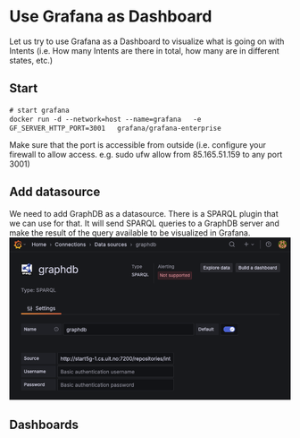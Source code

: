 # Use Grafana as Dashboard
Let us try to use Grafana as a Dashboard to visualize what is going on with Intents (i.e. How many Intents are there in total, how many are in different states, etc.)
## Start 
```
# start grafana
docker run -d --network=host --name=grafana   -e GF_SERVER_HTTP_PORT=3001   grafana/grafana-enterprise
```
Make sure that the port is accessible from outside (i.e. configure your firewall to allow access. e.g. sudo ufw allow from 85.165.51.159 to any port 3001)

## Add datasource
We need to add GraphDB as a datasource. There is a SPARQL plugin that we can use for that. It will send SPARQL queries to a GraphDB server and make the result of the query available to be visualized in Grafana.
![SPARQL plugin configuration](./SPARQL-plugin-config.png)

## Dashboards

